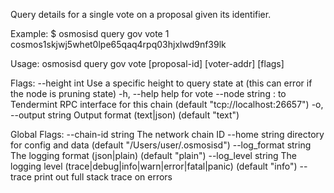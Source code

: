 Query details for a single vote on a proposal given its identifier.

Example:
$ osmosisd query gov vote 1 cosmos1skjwj5whet0lpe65qaq4rpq03hjxlwd9nf39lk

Usage:
  osmosisd query gov vote [proposal-id] [voter-addr] [flags]

Flags:
      --height int      Use a specific height to query state at (this can error if the node is pruning state)
  -h, --help            help for vote
      --node string     <host>:<port> to Tendermint RPC interface for this chain (default "tcp://localhost:26657")
  -o, --output string   Output format (text|json) (default "text")

Global Flags:
      --chain-id string     The network chain ID
      --home string         directory for config and data (default "/Users/user/.osmosisd")
      --log_format string   The logging format (json|plain) (default "plain")
      --log_level string    The logging level (trace|debug|info|warn|error|fatal|panic) (default "info")
      --trace               print out full stack trace on errors
